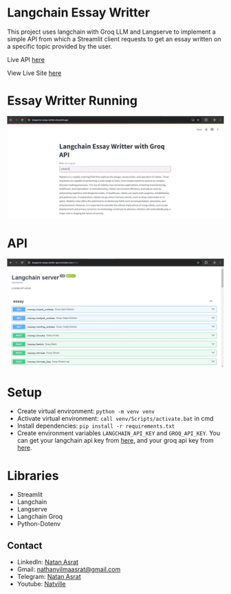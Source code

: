 # Langchain Essay Writter

This project uses langchain with Groq LLM and Langserve to implement a simple API from which a Streamlit client requests to get an essay written on a specific topic provided by the user. 

Live API [here](https://langserve-essay-writter-api.onrender.com/docs)

View Live Site [here](https://langserve-essay-writter.streamlit.app/)

# Essay Writter Running
![streamlit](./screenshots/streamlit.JPG)

# API 
![api docs](./screenshots/api.JPG)

# Setup
- Create virtual environment:  `python -m venv venv`
- Activate virtual environment: `call venv/Scripts/activate.bat` in cmd
- Install dependencies: `pip install -r requirements.txt`
- Create environment variables `LANGCHAIN_API_KEY` and `GROQ_API_KEY`. You can get your langchain api key from [here](https://smith.langchain.com/), and your groq api key from [here](https://console.groq.com/keys).



# Libraries
- Streamlit
- Langchain
- Langserve
- Langchain Groq
- Python-Dotenv


## Contact
 - LinkedIn: [Natan Asrat](https://linkedin.com/in/natan-asrat)
 - Gmail: nathanyilmaasrat@gmail.com
 - Telegram: [Natan Asrat](https://t.me/fail_your_way_to_success)
 - Youtube: [Natville](https://www.youtube.com/@natvilletutor)

